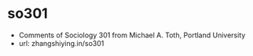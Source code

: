 # so301
- Comments of Sociology 301 from Michael A. Toth, Portland University
- url: zhangshiying.in/so301
